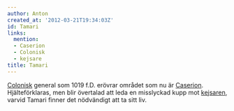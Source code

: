 ```yaml
---
author: Anton
created_at: '2012-03-21T19:34:03Z'
id: Tamari
links:
  mention:
  - Caserion
  - Colonisk
  - kejsare
title: Tamari
---
```


[Colonisk] general som 1019 f.D. erövrar området som nu är [Caserion]. Hjälteförklaras, men blir
övertalad att leda en misslyckad kupp mot [kejsaren], varvid Tamari finner det nödvändigt att ta
sitt liv.

  [Colonisk]: Colonisk
  [Caserion]: Caserion
  [kejsaren]: kejsare

